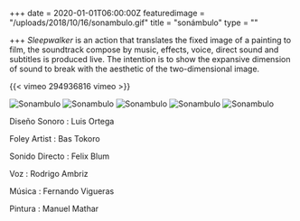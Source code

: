 +++
date = 2020-01-01T06:00:00Z
featuredimage = "/uploads/2018/10/16/sonambulo.gif"
title = "sonámbulo"
type = ""

+++
_Sleepwalker_ is an action that translates the fixed image of a painting to film, the soundtrack compose by music, effects, voice, direct sound and subtitles is produced live. The intention is to show the expansive dimension of sound to break with the aesthetic of the two-dimensional image.

{{< vimeo 294936816 vimeo >}}

<img class="full" src="/uploads/2018/10/13/sonambulo_9.jpg" alt="Sonambulo">

<img class="full" src="/uploads/2018/10/13/sonambulo_11.jpg" alt="Sonambulo">

<img class="full" src="/uploads/2018/10/13/sonambulo_2.jpg" alt="Sonambulo">

<img class="full" src="/uploads/2018/10/13/sonambulo_3.jpg" alt="Sonambulo">

<img class="full" src="/uploads/2018/10/13/sonambulo_4.jpg" alt="Sonambulo">

Diseño Sonoro : Luis Ortega

Foley Artist : Bas Tokoro

Sonido Directo : Felix Blum

Voz : Rodrigo Ambriz

Música : Fernando Vigueras

Pintura : Manuel Mathar
